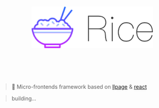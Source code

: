<h1 align="center">
  <br>
	<img width="320" src="media/logo.png" alt="rice">
  <br>
  <br>
  <br>
</h1>

> 🍚 Micro-frontends framework based on [llpage](https://github.com/qddegtya/llpage) & [react](https://github.com/facebook/react)

> building...
